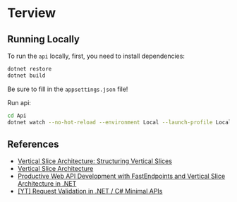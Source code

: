 # Terview

## Running Locally

To run the `api` locally, first, you need to install dependencies:

```sh
dotnet restore
dotnet build
```

Be sure to fill in the `appsettings.json` file!

Run api:

```sh
cd Api
dotnet watch --no-hot-reload --environment Local --launch-profile Local
```

## References

- [Vertical Slice Architecture: Structuring Vertical Slices](https://www.milanjovanovic.tech/blog/vertical-slice-architecture-structuring-vertical-slices)
- [Vertical Slice Architecture](https://www.milanjovanovic.tech/blog/vertical-slice-architecture)
- [Productive Web API Development with FastEndpoints and Vertical Slice Architecture in .NET](https://antondevtips.com/blog/productive-web-api-development-with-fast-endpoints-and-vertical-slice-architecture-in-dotnet)
- [[YT] Request Validation in .NET / C# Minimal APIs](https://www.youtube.com/watch?v=1qJTVcR1VN8)
